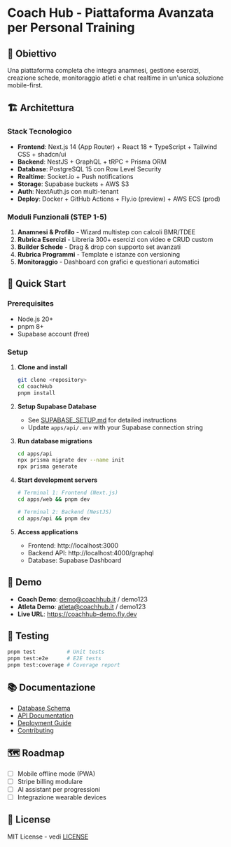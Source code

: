# Coach Hub - Piattaforma Avanzata per Personal Training

## 🎯 Obiettivo
Una piattaforma completa che integra anamnesi, gestione esercizi, creazione schede, monitoraggio atleti e chat realtime in un'unica soluzione mobile-first.

## 🏗️ Architettura

### Stack Tecnologico
- **Frontend**: Next.js 14 (App Router) + React 18 + TypeScript + Tailwind CSS + shadcn/ui
- **Backend**: NestJS + GraphQL + tRPC + Prisma ORM
- **Database**: PostgreSQL 15 con Row Level Security
- **Realtime**: Socket.io + Push notifications
- **Storage**: Supabase buckets + AWS S3
- **Auth**: NextAuth.js con multi-tenant
- **Deploy**: Docker + GitHub Actions + Fly.io (preview) + AWS ECS (prod)

### Moduli Funzionali (STEP 1-5)
1. **Anamnesi & Profilo** - Wizard multistep con calcoli BMR/TDEE
2. **Rubrica Esercizi** - Libreria 300+ esercizi con video e CRUD custom
3. **Builder Schede** - Drag & drop con supporto set avanzati
4. **Rubrica Programmi** - Template e istanze con versioning
5. **Monitoraggio** - Dashboard con grafici e questionari automatici

## 🚀 Quick Start

### Prerequisites
- Node.js 20+ 
- pnpm 8+
- Supabase account (free)

### Setup
1. **Clone and install**
   ```bash
   git clone <repository>
   cd coachHub
   pnpm install
   ```

2. **Setup Supabase Database**
   - See [SUPABASE_SETUP.md](./SUPABASE_SETUP.md) for detailed instructions
   - Update `apps/api/.env` with your Supabase connection string

3. **Run database migrations**
   ```bash
   cd apps/api
   npx prisma migrate dev --name init
   npx prisma generate
   ```

4. **Start development servers**
   ```bash
   # Terminal 1: Frontend (Next.js)
   cd apps/web && pnpm dev
   
   # Terminal 2: Backend (NestJS)  
   cd apps/api && pnpm dev
   ```

5. **Access applications**
   - Frontend: http://localhost:3000
   - Backend API: http://localhost:4000/graphql
   - Database: Supabase Dashboard

## 📱 Demo
- **Coach Demo**: demo@coachhub.it / demo123
- **Atleta Demo**: atleta@coachhub.it / demo123
- **Live URL**: https://coachhub-demo.fly.dev

## 🧪 Testing
```bash
pnpm test          # Unit tests
pnpm test:e2e      # E2E tests
pnpm test:coverage # Coverage report
```

## 📚 Documentazione
- [Database Schema](./docs/database-schema.md)
- [API Documentation](./docs/api-docs.md)
- [Deployment Guide](./docs/deployment.md)
- [Contributing](./CONTRIBUTING.md)

## 🗺️ Roadmap
- [ ] Mobile offline mode (PWA)
- [ ] Stripe billing modulare
- [ ] AI assistant per progressioni
- [ ] Integrazione wearable devices

## 📄 License
MIT License - vedi [LICENSE](./LICENSE)
